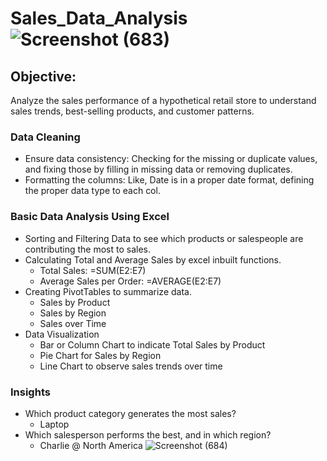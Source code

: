 # Sales_Data_Analysis![Screenshot (683)](https://github.com/user-attachments/assets/0db9d964-60fa-4fb0-a471-f7c719ad4cf7)

## Objective:
Analyze the sales performance of a hypothetical retail store to understand sales trends, best-selling products, and customer patterns.

### Data Cleaning
- Ensure data consistency: Checking for the missing or duplicate values, and fixing those by filling in missing data or removing duplicates.
- Formatting the columns: Like, Date is in a proper date format, defining the proper data type to each col.
### Basic Data Analysis Using Excel
- Sorting and Filtering Data to see which products or salespeople are contributing the most to sales.
- Calculating Total and Average Sales by excel inbuilt functions.
    - Total Sales: =SUM(E2:E7)
    - Average Sales per Order: =AVERAGE(E2:E7)
- Creating PivotTables to summarize data.
    - Sales by Product
    - Sales by Region
    - Sales over Time
- Data Visualization
    - Bar or Column Chart to indicate Total Sales by Product
    - Pie Chart for Sales by Region
    - Line Chart to observe sales trends over time
### Insights
-  Which product category generates the most sales?
      - Laptop
-  Which salesperson performs the best, and in which region?
      - Charlie @ North America
    ![Screenshot (684)](https://github.com/user-attachments/assets/39608596-4ba4-44c3-bf3b-8135e47c54a1)





